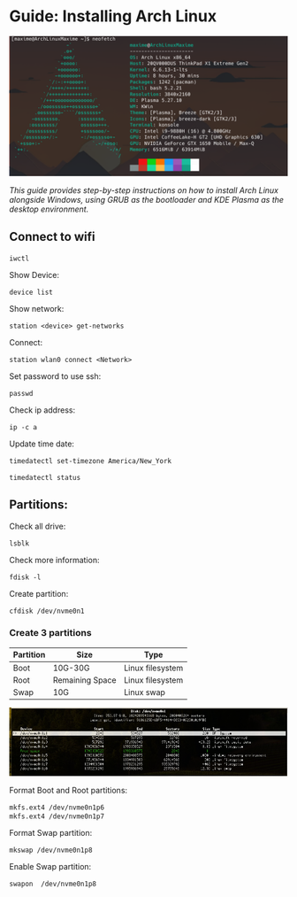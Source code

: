 

# Guide: Installing Arch Linux

![Image Description](images/arch-config.png)

*This guide provides step-by-step instructions on how to install Arch Linux alongside Windows, using GRUB as the bootloader and KDE Plasma as the desktop environment.*

## Connect to wifi
```
iwctl
 ```

 Show Device:
```
device list
```

 Show network:
```
station <device> get-networks
```

 Connect:
```
station wlan0 connect <Network>
```


 Set password to use ssh:
```
passwd
```

Check ip address:
```
ip -c a
```  


 Update time date: 

```
timedatectl set-timezone America/New_York
```

```
timedatectl status
```

## Partitions:
Check all drive:
 ```
lsblk
```
Check more information: 
```
fdisk -l
```

Create partition:
```
cfdisk /dev/nvme0n1
```

### Create 3 partitions

| Partition | Size  | Type              |
|-----------|-------|-------------------|
| Boot      | 10G-30G | Linux filesystem |
| Root      | Remaining Space | Linux filesystem |
| Swap      | 10G     | Linux swap        |


![Image Description](images/partitions.png)

 Format Boot and Root partitions:
```
mkfs.ext4 /dev/nvme0n1p6
mkfs.ext4 /dev/nvme0n1p7
```

 Format Swap partition: 
```
mkswap /dev/nvme0n1p8
```

 Enable Swap partition:
```
swapon  /dev/nvme0n1p8 
```

